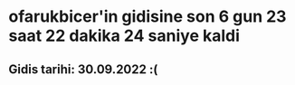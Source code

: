# ofarukbicer'in gidisine son 6 gun 23 saat 22 dakika 24 saniye kaldi

## Gidis tarihi: 30.09.2022 :(